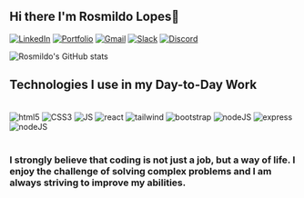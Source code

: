 ## Hi there I'm Rosmildo Lopes👋

[![LinkedIn](https://img.shields.io/badge/LinkedIn-0077B5?style=for-the-badge&logo=linkedin&logoColor=white)](https://www.linkedin.com/in/rosmildolopes/)
[![Portfolio](https://img.shields.io/badge/website-000000?style=for-the-badge&logo=About.me&logoColor=white)](https://www.linkedin.com/in/rosmildolopes/)
[![Gmail](https://img.shields.io/badge/Gmail-D14836?style=for-the-badge&logo=gmail&logoColor=white)](mailto:lopesrosmildo@gmail.com)
[![Slack](https://img.shields.io/badge/Slack-4A154B?style=for-the-badge&logo=slack&logoColor=white)](https://app.slack.com/client/T027411G15X/C026AK9AQGP/rimeto_profile/U045GSKA5EW)
[![Discord](https://img.shields.io/badge/Discord-7289DA?style=for-the-badge&logo=discord&logoColor=white)](https://discordapp.com/users/1073062783161208852)

![Rosmildo's GitHub stats](https://github-readme-stats.vercel.app/api?username=rosmildoLopes&show_icons=true&theme=dracula)

## Technologies I use in my Day-to-Day Work

<div style="display:inline_block" ><br/>
  <img align="center" alt="html5" src="https://img.shields.io/badge/HTML5-E34F26?style=for-the-badge&logo=html5&logoColor=white">
  <img align="center" alt="CSS3" src="https://img.shields.io/badge/CSS3-1572B6?style=for-the-badge&logo=css3&logoColor=white">
  <img align="center" alt="JS" src="https://img.shields.io/badge/JavaScript-F7DF1E?style=for-the-badge&logo=javascript&logoColor=black">
  <img align="center" alt="react" src="https://img.shields.io/badge/React-20232A?style=for-the-badge&logo=react&logoColor=61DAFB">
  <img align="center" alt="tailwind" src="https://img.shields.io/badge/Tailwind_CSS-38B2AC?style=for-the-badge&logo=tailwind-css&logoColor=white">
  <img align="center" alt="bootstrap" src="https://img.shields.io/badge/Bootstrap-563D7C?style=for-the-badge&logo=bootstrap&logoColor=white">
  <img align="center" alt="nodeJS" src="https://img.shields.io/badge/Node.js-43853D?style=for-the-badge&logo=node.js&logoColor=white">
  <img align="center" alt="express" src="https://img.shields.io/badge/Express.js-404D59?style=for-the-badge">
  <img align="center" alt="nodeJS" src="https://img.shields.io/badge/GitHub-100000?style=for-the-badge&logo=github&logoColor=white">
</div><br/>


### I strongly believe that coding is not just a job, but a way of life. I enjoy the challenge of solving complex problems and I am always striving to improve my abilities.






